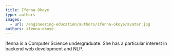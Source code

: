 ```yaml
---
title: Ifenna Okoye
type: authors
images:
  - url: /engineering-education/authors/ifenna-okoye/avatar.jpg
authors: ifenna-okoye
---
```

Ifenna is a Computer Science undergraduate. She has a particular interest in backend web development and NLP.
